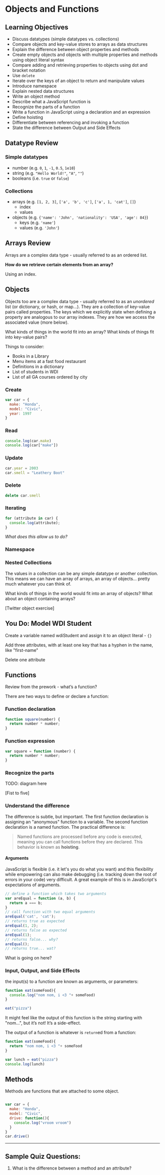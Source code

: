 # Objects and Functions

## Learning Objectives

- Discuss datatypes (simple datatypes vs. collections)
- Compare objects and key-value stores to arrays as data structures
- Explain the difference between object properties and methods
- Create empty objects and objects with multiple properties and methods using object literal syntax
- Compare adding and retrieving properties to objects using dot and bracket notation
- Use `delete`
- Iterate over the keys of an object to return and manipulate values
- Introduce namespace
- Explain nested data structures
- Write an object method
- Describe what a JavaScript function is
- Recognize the parts of a function
- Write a function in JavaScript using a declaration and an expression
- Define hoisting
- Differentiate between referencing and invoking a function
- State the difference between Output and Side Effects

## Datatype Review

### Simple datatypes

- number (e.g. `0`, `1`, `-1`, `0.5`, `1e10`)
- string (e.g. `"Hello World!"`, `"A"`, `""`)
- booleans (i.e. `true` or `false`)

### Collections

- arrays (e.g. `[1, 2, 3]`, `['a', 'b', 'c']`, `['a', 1, 'cat']`, `[]`)
  - index
  - values
- objects (e.g. `{'name': 'John', 'nationality': 'USA', 'age': 84}`)
  - keys (e.g. `'name'`)
  - values (e.g. `'John'`)

## Arrays Review

Arrays are a complex data type - usually referred to as an ordered list.

**How do we retrieve certain elements from an array?**

Using an index.

## Objects

Objects too are a complex data type - usually referred to as an *unordered* list (or dictionary, or hash, or map...). They are a collection of key-value pairs called properties. The keys which we explicitly state when defining a property are analogous to our array indexes. They are how we access the associated value (more below).

What kinds of things in the world fit into an array? What kinds of things fit into key-value pairs?

Things to consider:

- Books in a Library
- Menu items at a fast food restaurant
- Definitions in a dictionary
- List of students in WDI
- List of all GA courses ordered by city

### Create

```js
var car = {
  make: "Honda",
  model: "Civic",
  year: 1997
}
```

### Read

```js
console.log(car.make)
console.log(car["make"])
```

### Update

```js
car.year = 2003
car.smell = "Leathery Boot"
```

### Delete

```js
delete car.smell
```

### Iterating

```js
for (attribute in car) {
  console.log(attribute);
}
```

*What does this allow us to do?*

### Namespace

### Nested Collections

The values in a collection can be any simple datatype or another collection. This means we can have an array of arrays, an array of objects... pretty much whatever you can think of.

What kinds of things in the world would fit into an array of objects? What about an object containing arrays?

[Twitter object exercise]

## You Do: Model WDI Student

Create a variable named wdiStudent and assign it to an object literal - `{}`

Add three attributes, with at least one key that has a hyphen in the name, like "first-name"

Delete one attribute

## Functions

Review from the prework - what’s a function?

There are two ways to define or declare a function:

### Function declaration

``` javascript
function square(number) {
  return number * number;
}
```

### Function expression

``` javascript
var square = function (number) {
  return number * number;
}
```

### Recognize the parts

TODO: diagram here

[Fist to five]

### Understand the difference

The difference is subtle, but important. The first function declaration is assigning an "anonymous" function to a variable.
The second function declaration is a named function. The practical difference is:

>Named functions are processed before any code is executed, meaning you can call functions before they are declared. This behavior is known as **hoisting**.

#### Arguments

JavaScript is flexible (i.e. it let's you do what you want) and this flexibility while empowering can also make debugging (i.e. tracking down the root of errors in your code) very difficult. A great example of this is in JavaScript's expectations of arguments.

```js
// define a function which takes two arguments
var areEqual = function (a, b) {
  return a === b;
}
// call function with two equal arguments
areEqual('cat', 'cat');
// returns true as expected
areEqual(1, 2);
// returns false as expected
areEqual(1);
// returns false... why?
areEqual();
// returns true... wat?

```
What is going on here?

### Input, Output, and Side Effects

the input(s) to a function are known as arguments, or parameters:

```js
function eat(someFood){
  console.log("nom nom, i <3 "+ someFood)
}

eat("pizza")
```

It might feel like the output of this function is the string starting with "nom...", but it’s not! It’s a side-effect.

The output of a function is whatever is `return`ed from a function:

```js
function eat(someFood){
  return "nom nom, i <3 "+ someFood
}

var lunch = eat("pizza")
console.log(lunch)
```

## Methods

Methods are functions that are attached to some object.

```js

var car = {
  make: "Honda",
  model: "Civic",
  drive: function(){
    console.log("vroom vroom")
  }
}
car.drive()
```
---

## Sample Quiz Questions:

1. What is the difference between a method and an attribute?
